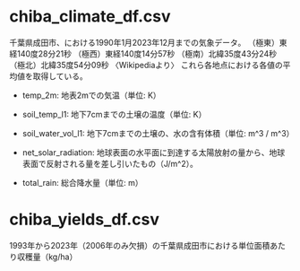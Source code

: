 # chiba_climate_df.csv
千葉県成田市、における1990年1月2023年12月までの気象データ。
    （極東）東経140度28分21秒
    （極西）東経140度14分57秒
    （極南）北緯35度43分24秒
    （極北）北緯35度54分09秒
        〈Wikipediaより〉
これら各地点における各値の平均値を取得している。

- temp_2m: 地表2mでの気温（単位: K）

- soil_temp_l1: 地下7cmまでの土壌の温度（単位: K）

- soil_water_vol_l1: 地下7cmまでの土壌の、水の含有体積（単位: m^3 / m^3）

- net_solar_radiation: 地球表面の水平面に到達する太陽放射の量から、地球表面で反射される量を差し引いたもの（J/m^2）。

- total_rain: 総合降水量（単位: m）

# chiba_yields_df.csv
1993年から2023年（2006年のみ欠損）の千葉県成田市における単位面積あたり収穫量（kg/ha）